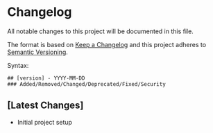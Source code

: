 # Changelog

All notable changes to this project will be documented in this file.

The format is based on [Keep a Changelog](http://keepachangelog.com/en/1.0.0/)
and this project adheres to [Semantic Versioning](http://semver.org/spec/v2.0.0.html).

Syntax:

```text
## [version] - YYYY-MM-DD
### Added/Removed/Changed/Deprecated/Fixed/Security
```

## [Latest Changes]

- Initial project setup
